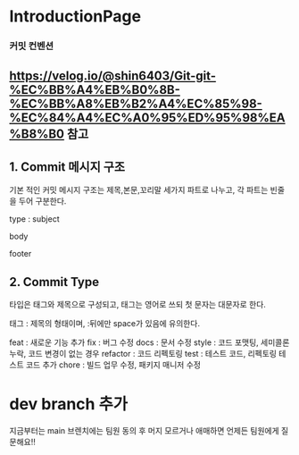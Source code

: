 # IntroductionPage

### 커밋 컨벤션

## https://velog.io/@shin6403/Git-git-%EC%BB%A4%EB%B0%8B-%EC%BB%A8%EB%B2%A4%EC%85%98-%EC%84%A4%EC%A0%95%ED%95%98%EA%B8%B0 참고

## 1. Commit 메시지 구조

기본 적인 커밋 메시지 구조는 제목,본문,꼬리말 세가지 파트로 나누고, 각 파트는 빈줄을 두어 구분한다.

type : subject

body

footer

## 2. Commit Type

타입은 태그와 제목으로 구성되고, 태그는 영어로 쓰되 첫 문자는 대문자로 한다.

태그 : 제목의 형태이며, :뒤에만 space가 있음에 유의한다.

feat : 새로운 기능 추가
fix : 버그 수정
docs : 문서 수정
style : 코드 포맷팅, 세미콜론 누락, 코드 변경이 없는 경우
refactor : 코드 리펙토링
test : 테스트 코드, 리펙토링 테스트 코드 추가
chore : 빌드 업무 수정, 패키지 매니저 수정

# dev branch 추가

지금부터는 main 브렌치에는 팀원 동의 후 머지
모르거나 애매하면 언제든 팀원에게 질문해요!!
